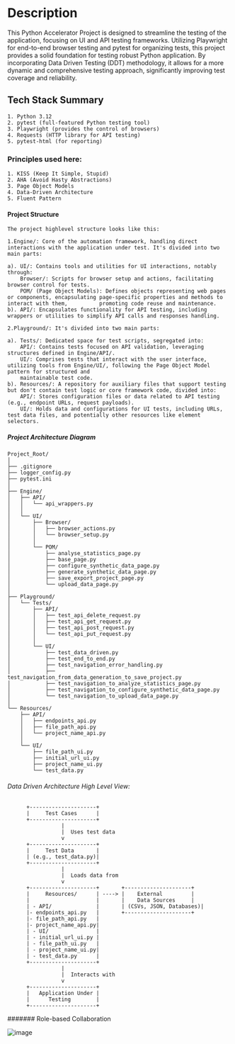 # Description

This Python Accelerator Project is designed to streamline the testing of the application, focusing on UI and API testing frameworks. Utilizing Playwright for end-to-end browser testing and pytest for organizing tests, this project provides a solid foundation for testing robust Python application. By incorporating Data Driven Testing (DDT) methodology, it allows for a more dynamic and comprehensive testing approach, significantly improving test coverage and reliability.

## Tech Stack Summary
```
1. Python 3.12
2. pytest (full-featured Python testing tool)
3. Playwright (provides the control of browsers)
4. Requests (HTTP library for API testing)
5. pytest-html (for reporting)
```
### Principles used here:
```
1. KISS (Keep It Simple, Stupid)
2. AHA (Avoid Hasty Abstractions)
3. Page Object Models
4. Data-Driven Architecture
5. Fluent Pattern
```
#### Project Structure
```
The project highlevel structure looks like this:

1.Engine/: Core of the automation framework, handling direct interactions with the application under test. It's divided into two main parts:

a). UI/: Contains tools and utilities for UI interactions, notably through:
    Browser/: Scripts for browser setup and actions, facilitating browser control for tests.
    POM/ (Page Object Models): Defines objects representing web pages or components, encapsulating page-specific properties and methods to interact with them,          promoting code reuse and maintenance.
b). API/: Encapsulates functionality for API testing, including wrappers or utilities to simplify API calls and responses handling.

2.Playground/: It's divided into two main parts:

a). Tests/: Dedicated space for test scripts, segregated into:
    API/: Contains tests focused on API validation, leveraging structures defined in Engine/API/.
    UI/: Comprises tests that interact with the user interface, utilizing tools from Engine/UI/, following the Page Object Model pattern for structured and     
    maintainable test code.
b). Resources/: A repository for auxiliary files that support testing but don't contain test logic or core framework code, divided into:
    API/: Stores configuration files or data related to API testing (e.g., endpoint URLs, request payloads).
    UI/: Holds data and configurations for UI tests, including URLs, test data files, and potentially other resources like element selectors.
```

##### Project Architecture Diagram

```
Project_Root/
│
├── .gitignore
├── logger_config.py
├── pytest.ini
│
├── Engine/
│   ├── API/
│   │   └── api_wrappers.py
│   │
│   └── UI/
│       ├── Browser/
│       │   ├── browser_actions.py
│       │   └── browser_setup.py
│       │
│       └── POM/
│           ├── analyse_statistics_page.py
│           ├── base_page.py
│           ├── configure_synthetic_data_page.py
│           ├── generate_synthetic_data_page.py
│           ├── save_export_project_page.py
│           └── upload_data_page.py
│
├── Playground/
│   └── Tests/
│       ├── API/
│       │   ├── test_api_delete_request.py
│       │   ├── test_api_get_request.py
│       │   ├── test_api_post_request.py
│       │   └── test_api_put_request.py
│       │
│       └── UI/
│           ├── test_data_driven.py
│           ├── test_end_to_end.py
│           ├── test_navigation_error_handling.py
│           ├── test_navigation_from_data_generation_to_save_project.py
│           ├── test_navigation_to_analyze_statistics_page.py
│           ├── test_navigation_to_configure_synthetic_data_page.py
│           └── test_navigation_to_upload_data_page.py
│
└── Resources/
    ├── API/
    │   ├── endpoints_api.py
    │   ├── file_path_api.py
    │   └── project_name_api.py
    │
    └── UI/
        ├── file_path_ui.py
        ├── initial_url_ui.py
        ├── project_name_ui.py
        └── test_data.py
```

###### Data Driven Architecture High Level View:

```
      +---------------------+
      |     Test Cases      |
      +---------------------+
                 |
                 |  Uses test data
                 v
      +---------------------+
      |     Test Data       |
      | (e.g., test_data.py)|
      +---------------------+
                 |
                 |  Loads data from
                 v
      +---------------------+       +---------------------+
      |     Resources/      | ----> |    External         |
      |                     |       |    Data Sources     |
      | - API/              |       | (CSVs, JSON, Databases)|
      |- endpoints_api.py   |       +---------------------+
      |- file_path_api.py   |
      |- project_name_api.py|
      | - UI/               |
      | - initial_url_ui.py |
      | - file_path_ui.py   |
      | - project_name_ui.py|
      | - test_data.py      |
      +---------------------+
                 |
                 |  Interacts with
                 v
      +---------------------+
      |   Application Under |
      |      Testing        |
      +---------------------+
```

####### Role-based Collaboration

![image](https://github.com/teoc22/Python-Playwright-Automation-Framework-for-UI-API-Data-Driven/assets/155558856/11613717-1726-49e7-ab2d-fae9da2868fb)

